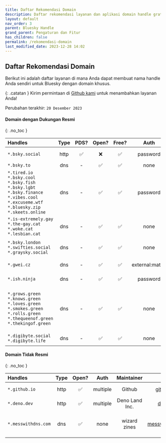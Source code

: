 ```yaml
---
title: Daftar Rekomendasi Domain
description: Daftar rekomendasi layanan dan aplikasi domain handle gratis untuk Bluesky.
layout: default
nav_order: 3
parent: Bluesky Handle
grand_parent: Pengaturan dan Fitur
has_children: false
permalink: /rekomendasi-domain
last_modified_date: 2023-12-28 14:02
---
```


## Daftar Rekomendasi Domain

Berikut ini adalah daftar layanan di mana Anda dapat membuat nama handle Anda sendiri untuk Bluesky dengan domain khusus.

{: .catatan }
Kirim permintaan di [Github kami](https://github.com/oops-wtf/bsky-docs/tree/main/pengaturan/handle.md) untuk menambahkan layanan Anda!

Perubahan terakhir: `20 Desember 2023`

#### Domain dengan Dukungan Resmi
{: .no_toc }

| Handles   | Type  | PDS?  | Open? | Free? | Auth  | Maintainer    | Links |
|:--- |:---:|:---:|:---:|:---:|:---:|:---:|:---:|
| `*.bsky.social` | http | ✅ | ❌ | ✅ | password | [Bluesky PBLLC](https://bsky.app/profile/did:plc:z72i7hdynmk6r22z27h6tvur) | [bsky.app](https://bsky.app/)<br>([github](https://github.com/bluesky-social)) |
| `*.bsky.to`| dns | - | ✅ | ✅ | none | [@andrew.bsky.to](https://bsky.app/profile/andrew.bsky.to) | [bsky.to](https://bsky.to)
| `*.tired.io`<br>`*.bsky.cool`<br>`*.bsky.fish`<br>`*.bsky.lgbt`<br>`*.bsky.finance`<br>`*.vibes.cool`<br>`*.excuseme.wtf`<br>`*.bluesky.zip`<br>`*.skeets.online` | dns | - | ✅ | ✅ | password | [@darn.fish](https://bsky.app/profile/did:plc:7qw3ldjppmwmtjoak3egctdb) | [skyna.me](https://skyna.me/)<br>([github](https://github.com/darnfish/skyname)) |
| `*.is-extremely.gay`<br>`*.the-gay.cat`<br>`*.woke.cat`<br>`*.lesbian.cat` | dns | - | ✅ | ✅ | none | [@domi.zip](https://bsky.app/profile/did:plc:7bwr7mioqql34n2mrqwqypbz) | [handles.domi.zip](https://handles.domi.zip/)<br>([github](https://github.com/SlickDomique/open-handles)) |
| `*.bsky.london`<br>`*.swifties.social`<br>`*.graysky.social` | dns | - | ✅ | ✅ | none | [@pfrazees.monster](https://bsky.app/profile/did:plc:p2cp5gopk7mgjegy6wadk3ep) | [bsky.london](https://bsky.london/)<br>[swifties.social](https://swifties.social/)<br>[graysky.social](https://graysky.social/) |
| `*.gwei.cz` | dns | - | ✅ | ✅ | external:matrix | [@gwei.cz](https://bsky.app/profile/did:plc:2bs6eyzyjkqb5gmqbfurccx2) | [element chat](https://app.element.io/#/room/bluesky:gwei.cz)<br>([github](https://github.com/gweicz/atproto-handle-matrix-bot)) |
| `*.ish.ninja` | dns | - | ✅ | ✅ | password | [@ishaanbedi.in](https://bsky.app/profile/did:plc:d5d2pdxfn2feddaqrxg337ta) | [ish.ninja](https://www.ish.ninja/)<br>([github](https://github.com/ishaanbedi/ish.ninja)) |
| `*.grows.green`<br>`*.knows.green`<br>`*.loves.green`<br>`*.smokes.green`<br>`*.rolls.green`<br>`*.thequeenof.green`<br>`*.thekingof.green` | dns | - | ✅ | ✅ | none | [@Adirondack.Green](https://bsky.app/profile/did:plc:r2jsoijmenfb67klwdc3hyav) | [grows.green](https://grows.green)<br>[knows.green](https://knows.green)<br>[loves.green](https://loves.green)<br>[smokes.green](https://smokes.green)<br>[rolls.green](https://rolls.green)<br>[thequeenof.green](https://thequeenof.green)<br>[thekingof.green](https://thekingof.green) |
| `*.digibyte.social`<br>`*.digibyte.life` | dns | - | ✅ | ✅ | none | [@olly.st](https://bsky.app/profile/olly.st) | [digibyte.social](https://digibyte.social)<br>[digibyte.life](https://digibyte.life) |

#### Domain Tidak Resmi
{: .no_toc }

| Handles | Type | Open? | Auth | Maintainer | Links | Notes |
|:--- |:---:|:---:|:---:|:---:|:---:|:---:|
| `*.github.io` | http | ✅ | multiple | Github | [github.com](https://github.com) | Github Pages |
| `*.deno.dev` | http | ✅ | multiple | Deno Land Inc. | [deno.dev](https://deno.com/deploy) |  |
| `*.messwithdns.com` | dns | ✅ | none | wizard zines | [messwithdns.com](http://messwithdns.com/) | only temporary, suitable for testing |